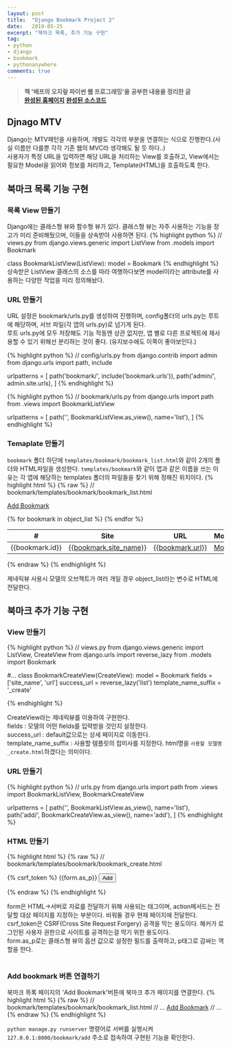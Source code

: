 ```yaml
---
layout: post
title:  "Django Bookmark Project 2"
date:   2019-05-25
excerpt: "북마크 목록, 추가 기능 구현"
tag:
- python
- django
- bookmark
- pythonanywhere
comments: true
---
```


> **책 '배프의 오지랖 파이썬 웹 프로그래밍'을 공부한 내용을 정리한 글**<br>
> **<a href="http://glowingedge.pythonanywhere.com/bookmark/">완성된 홈페이지</a>**
>**<a href="https://github.com/glowingEdge/bookmark">완성된 소스코드</a>**

## Djnago MTV

Django는 MTV패턴을 사용하며, 개발도 각각의 부분을 연결하는 식으로 진행한다.(사실 이름만 다를뿐 각각 기존 웹의 MVC라 생각해도 될 듯 하다..)<br>
사용자가 특정 URL을 입력하면 해당 URL을 처리하는 View를 호출하고, View에서는 필요한 Model을 읽어와 정보를 처리하고, Template(HTML)을 호출하도록 한다.

## 북마크 목록 기능 구현

### 목록 View 만들기

Django에는 클래스형 뷰와 함수형 뷰가 있다. 클래스형 뷰는 자주 사용하는 기능을 장고가 미리 준비해뒀으며, 이들을 상속받아 사용하면 된다.
{% highlight python %}
// views.py
from django.views.generic import ListView
from .models import Bookmark

class BookmarkListView(ListView):
    model = Bookmark
{% endhighlight %}
상속받은 ListView 클래스의 소스를 따라 여행하다보면 model이라는 attribute를 사용하는 다양한 작업을 미리 정의해놨다.

### URL 만들기

URL 설정은 bookmark/urls.py를 생성하여 진행하며, config폴더의 urls.py는 루트에 해당하며, 서브 파일(각 앱의 urls.py)로 넘기게 된다.<br>
루트 urls.py에 모두 저장해도 기능 작동엔 상관 없지만, 앱 별로 다른 프로젝트에 재사용할 수 있기 위해선 분리하는 것이 좋다. (유지보수에도 이쪽이 좋아보인다.)<br>
 
{% highlight python %}
// config/urls.py
from django.contrib import admin
from django.urls import path, include

urlpatterns = [
    path('bookmark/', include('bookmark.urls')),
    path('admin/', admin.site.urls),
]
{% endhighlight %}

{% highlight python %}
// bookmark/urls.py
from django.urls import path
from .views import BookmarkListView

urlpatterns = [
    path('', BookmarkListView.as_view(), name='list'),
]
{% endhighlight %}

### Temaplate 만들기
`bookmark` 폴더 하단에 `templates/bookmark/bookmark_list.html`와 같이 2개의 폴더와 HTML파일을 생성한다. `templates/bookmark`와 같이 앱과 같은 이름을 쓰는 이유는 각 앱에 해당하는 templates 폴더의 파일들을 찾기 위해 정해진 위치이다.
{% highlight html %}
{% raw %}
// bookmark/templates/bookmark/bookmark_list.html
  <div class="btn-group">
        <a href="#" class="btn btn-info">Add Bookmark</a>
    </div>
    <p></p>
    <table class="table">
        <thead>
            <tr>
                <th scope="col">#</th>
                <th scope="col">Site</th>
                <th scope="col">URL</th>
                <th scope="col">Modify</th>
                <th scope="col">Delete</th>
            </tr>
        </thead>
        <tbody>
            {% for bookmark in object_list %}
                <tr>
                    <td>{{bookmark.id}}</td>
                    <td><a href="#">{{bookmark.site_name}}</a></td>
                    <td><a href="{{bookmark.url}}" target="_blank">{{bookmark.url}}</a></td>
                    <td><a href="#" class="btn btn-success btn-sm">Modify</a></td>
                    <td><a href="#" class="btn btn-danger btn-sm">Delete</a></td>
                </tr>
            {% endfor %}
        </tbody>
    </table>
{% endraw %}
{% endhighlight %}

제네릭뷰 사용시 모델의 오브젝트가 여러 개일 경우 object_list라는 변수로 HTML에 전달한다.

## 북마크 추가 기능 구현

### View 만들기

{% highlight python %}
// views.py
from django.views.generic import ListView, CreateView
from django.urls import reverse_lazy
from .models import Bookmark

#...
class BookmarkCreateView(CreateView):
    model = Bookmark
    fields = ['site_name', 'url']
    success_url = reverse_lazy('list')
    template_name_suffix = '_create'

{% endhighlight %}

CreateView라는 제네릭뷰를 이용하여 구현한다.<br>
fields : 모델의 어떤 fields를 입력받을 것인지 설정한다.<br>
success_url : default값으로는 상세 페이지로 이동한다.<br>
template_name_suffix : 사용할 템플릿의 접미사를 지정한다. html명을 `사용할 모델명_create.html`하겠다는 의미이다.

### URL 만들기
{% highlight python %}
// urls.py
from django.urls import path
from .views import BookmarkListView, BookmarkCreateView


urlpatterns = [
    path('', BookmarkListView.as_view(), name='list'),
    path('add/', BookmarkCreateView.as_view(), name='add'),
]
{% endhighlight %}

### HTML 만들기

{% highlight html %}
{% raw %}
// bookmark/templates/bookmark/bookmark_create.html
    <form action="" method="post">
        {% csrf_token %}
        {{form.as_p}}
        <input type="submit" value="Add" class="btn btn-info btn-sm">
    </form>
{% endraw %}
{% endhighlight %}

form은 HTML->서버로 자료를 전달하기 위해 사용되는 태그이며, action메서드는 전달할 대상 페이지를 지정하는 부분이다. 비워둘 경우 현재 페이지에 전달한다.<br>
csrf_token은 CSRF(Cross Site Request Forgery) 공격을 막는 용도이다. 해커가 로그인된 사용자 권한으로 사이트를 공격하는걸 막기 위한 용도이다.<br>
form.as_p로는 클래스형 뷰의 옵션 값으로 설정한 필드를 출력하고, p태그로 감싸는 역할을 한다.<br><br>

### Add bookmark 버튼 연결하기
북마크 목록 페이지의 'Add Bookmark'버튼에 북마크 추가 페이지를 연결한다.
{% highlight html %}
{% raw %}
// bookmark/templates/bookmark/bookmark_list.html
// ...
    <a href="{% url 'add' %}" class="btn btn-info">Add Bookmark</a>
// ...
{% endraw %}
{% endhighlight %}

`python manage.py runserver` 명령어로 서버를 실행시켜 `127.0.0.1:8000/bookmark/add` 주소로 접속하여 구현된 기능을 확인한다.